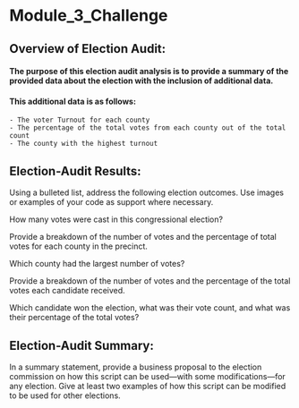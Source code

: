 # Module_3_Challenge

## Overview of Election Audit: 

#### The purpose of this election audit analysis is to provide a summary of the provided data about the election with the inclusion of additional data.  
#### This additional data is as follows:
    - The voter Turnout for each county
    - The percentage of the total votes from each county out of the total count
    - The county with the highest turnout



## Election-Audit Results: 
Using a bulleted list, address the following election outcomes. Use images or examples of your code as support where necessary.


How many votes were cast in this congressional election?

Provide a breakdown of the number of votes and the percentage of total votes for each county in the precinct.

Which county had the largest number of votes?

Provide a breakdown of the number of votes and the percentage of the total votes each candidate received.

Which candidate won the election, what was their vote count, and what was their percentage of the total votes?




## Election-Audit Summary: 
In a summary statement, provide a business proposal to the election commission on how this script can be used—with some modifications—for any election. Give at least two examples of how this script can be modified to be used for other elections.
